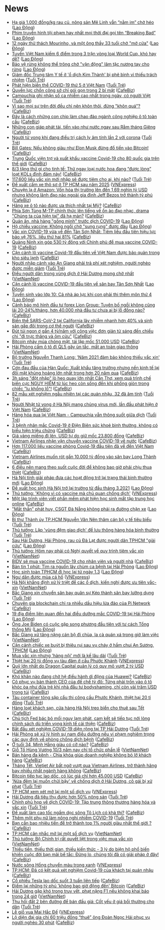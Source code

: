 # News

- [Hạ giá 1.000 đồng/kg rau củ, nông sản Mê Linh vẫn “nằm im” chờ héo](https://laodong.vn/photo/ha-gia-1000-dongkg-rau-cu-nong-san-me-linh-van-nam-im-cho-heo-883219.ldo) ([Lao Động](https://laodong.vn))
- [Phim truyền hình tội phạm hay nhất mọi thời đại gọi tên “Breaking Bad”](https://laodong.vn/van-hoa-giai-tri/phim-truyen-hinh-toi-pham-hay-nhat-moi-thoi-dai-goi-ten-breaking-bad-883198.ldo) ([Lao Động](https://laodong.vn))
- [12 ngày thử thách Mourinho, và một ông thầy 33 tuổi chờ &quot;mở cửa&quot;](https://laodong.vn/the-thao/12-ngay-thu-thach-mourinho-va-mot-ong-thay-33-tuoi-cho-mo-cua-882988.ldo) ([Lao Động](https://laodong.vn))
- [Tuyển Việt Nam kiếm 6 điểm trong 3 trận vòng loại World Cup, khó hay dễ?](https://laodong.vn/bong-da/tuyen-viet-nam-kiem-6-diem-trong-3-tran-vong-loai-world-cup-kho-hay-de-883153.ldo) ([Lao Động](https://laodong.vn))
- [Bảo vệ rừng không thể trông chờ &quot;vận động&quot; lâm tặc nương tay cho rừng](https://laodong.vn/ban-doc/bao-ve-rung-khong-the-trong-cho-van-dong-lam-tac-nuong-tay-cho-rung-883196.ldo) ([Lao Động](https://laodong.vn))
- [Giám đốc Trung tâm Y tế ở 'ổ dịch Kim Thành' bị phê bình vì thiếu trách nhiệm](https://tuoitre.vn/giam-doc-trung-tam-y-te-o-o-dich-kim-thanh-bi-phe-binh-vi-thieu-trach-nhiem-20210224154117559.htm) ([Tuổi Trẻ](https://tuoitre.vn))
- [Phát hiện biến thể COVID-19 thứ 5 ở Việt Nam](https://tuoitre.vn/phat-hien-bien-the-covid-19-thu-5-o-viet-nam-20210224154346461.htm) ([Tuổi Trẻ](https://tuoitre.vn))
- [Quyền lực chốn công sở chỉ gói gọn trong 2 bí mật](https://cafebiz.vn/quyen-luc-chon-cong-so-chi-goi-gon-trong-2-bi-mat-20210224160246996.chn) ([CafeBiz](https://cafebiz.vn))
- [Campuchia ghi nhận số ca nhiễm cao nhất trong ngày, có người Việt](https://tuoitre.vn/campuchia-ghi-nhan-so-ca-nhiem-cao-nhat-trong-ngay-co-nguoi-viet-20210224150734225.htm) ([Tuổi Trẻ](https://tuoitre.vn))
- [Vì sao mọi sự trên đời đều chỉ nên khôn thôi, đừng "khôn quá"?](https://cafebiz.vn/vi-sao-moi-su-tren-doi-deu-chi-nen-khon-thoi-dung-khon-qua-20210224154205531.chn) ([CafeBiz](https://cafebiz.vn))
- [Đây là cách những con chip làm chao đảo ngành công nghiệp ô tô toàn cầu](https://cafebiz.vn/day-la-cach-nhung-con-chip-lam-chao-dao-nganh-cong-nghiep-o-to-toan-cau-20210224141128795.chn) ([CafeBiz](https://cafebiz.vn))
- [Những con giáp phát tài, tiền vào như nước ngay sau Rằm tháng Giêng](https://cafebiz.vn/nhung-con-giap-phat-tai-tien-vao-nhu-nuoc-ngay-sau-ram-thang-gieng-20210224153414555.chn) ([CafeBiz](https://cafebiz.vn))
- [Người tử vong khi đang điều trị cách ly âm tính lần 2 với corona](https://tuoitre.vn/nguoi-tu-vong-khi-dang-dieu-tri-cach-ly-am-tinh-lan-2-voi-corona-20210224152524015.htm) ([Tuổi Trẻ](https://tuoitre.vn))
- [Bill Gates: Nếu không giàu như Elon Musk đừng đổ tiền vào Bitcoin!](https://cafebiz.vn/bill-gates-neu-khong-giau-nhu-elon-musk-dung-do-tien-vao-bitcoin-20210224152658901.chn) ([CafeBiz](https://cafebiz.vn))
- [Trung Quốc viện trợ và xuất khẩu vaccine Covid-19 cho 80 quốc gia trên thế giới](https://cafebiz.vn/trung-quoc-vien-tro-va-xuat-khau-vaccine-covid-19-cho-80-quoc-gia-tren-the-gioi-20210224140906083.chn) ([CafeBiz](https://cafebiz.vn))
- [8/3 tặng thứ gì cho tinh tế: Thử ngay loại nước hoa đang “được lòng” loạt KOLs đình đám này!](https://cafebiz.vn/8-3-tang-thu-gi-cho-tinh-te-thu-ngay-loai-nuoc-hoa-dang-duoc-long-loat-kols-dinh-dam-nay-20210224113115902.chn) ([CafeBiz](https://cafebiz.vn))
- [117.600 liều vắc xin mới nhập sẽ được tiêm cho ai, khi nào?](https://tuoitre.vn/117-600-lieu-vac-xin-moi-nhap-se-duoc-tiem-cho-ai-khi-nao-20210224144137824.htm) ([Tuổi Trẻ](https://tuoitre.vn))
- [Đề xuất cấm xe thô sơ ở TP HCM sau năm 2025](https://vnexpress.net/de-xuat-cam-xe-tho-so-o-tp-hcm-sau-nam-2025-4239501.html) ([VNExpress](https://vnexpress.net))
- [Chuyện lạ ở Amazon: Vốn hóa thị trường lên đến 1,69 nghìn tỷ USD nhưng không lãnh đạo nào ngoài gia đình Jeff Bezos trở thành tỷ phú](https://cafebiz.vn/chuyen-la-o-amazon-von-hoa-thi-truong-len-den-169-nghin-ty-usd-nhung-khong-lanh-dao-nao-ngoai-gia-dinh-jeff-bezos-tro-thanh-ty-phu-20210224142912891.chn) ([CafeBiz](https://cafebiz.vn))
- [Hãng xe ô tô nào được ưa thích nhất tại Mỹ?](https://cafebiz.vn/hang-xe-o-to-nao-duoc-ua-thich-nhat-tai-my-20210224140403451.chn) ([CafeBiz](https://cafebiz.vn))
- [Phía Sơn Tùng M-TP chính thức lên tiếng về ồn ào đạo nhạc, drama "Chúng ta của hiện tại" đã hạ màn?](https://cafebiz.vn/phia-son-tung-m-tp-chinh-thuc-len-tieng-ve-on-ao-dao-nhac-drama-chung-ta-cua-hien-tai-da-ha-man-20210224150253791.chn) ([CafeBiz](https://cafebiz.vn))
- [Quán ăn, nhà hàng &quot;gồng mình&quot; trước dịch COVID-19](https://laodong.vn/kinh-te/quan-an-nha-hang-gong-minh-truoc-dich-covid-19-883164.ldo) ([Lao Động](https://laodong.vn))
- [Hộ chiếu vaccine: Không ngồi chờ &quot;sung rụng&quot; được đâu](https://laodong.vn/su-kien-binh-luan/ho-chieu-vaccine-khong-ngoi-cho-sung-rung-duoc-dau-883073.ldo) ([Lao Động](https://laodong.vn))
- [Vắc xin COVID-19 vừa về đến Tân Sơn Nhất: Tiêm liều đầu tiên hiệu lực bảo vệ 76%, liều thứ hai 81%](https://cafebiz.vn/vac-xin-covid-19-vua-ve-den-tan-son-nhat-tiem-lieu-dau-tien-hieu-luc-bao-ve-76-lieu-thu-hai-81-2021022414544235.chn) ([CafeBiz](https://cafebiz.vn))
- [Quảng Ninh xin góp 530 tỷ đồng với Chính phủ để mua vaccine COVID-19](https://cafebiz.vn/quang-ninh-xin-gop-530-ty-dong-voi-chinh-phu-de-mua-vaccine-covid-19-20210224145256655.chn) ([CafeBiz](https://cafebiz.vn))
- [Cận cảnh lô vaccine Covid-19 đầu tiên về Việt Nam được bảo quản trong kho siêu lạnh](https://cafebiz.vn/can-canh-lo-vaccine-covid-19-dau-tien-ve-viet-nam-duoc-bao-quan-trong-kho-sieu-lanh-20210224144705218.chn) ([CafeBiz](https://cafebiz.vn))
- [Người nhập cảnh vào An Giang phải trả phí xét nghiệm, người nghèo được miễn giảm](https://tuoitre.vn/nguoi-nhap-canh-vao-an-giang-phai-tra-phi-xet-nghiem-nguoi-ngheo-duoc-mien-giam-20210224120542338.htm) ([Tuổi Trẻ](https://tuoitre.vn))
- [Điều người dân trong vùng dịch ở Hải Dương mong chờ nhất](http://vietnamnet.vn/vn/thoi-su/dieu-nguoi-dan-trong-vung-dich-o-hai-duong-mong-cho-nhat-715138.html) ([VietNamNet](https://vietnamnet.vn))
- [Cận cảnh lô vaccine COVID-19 đầu tiên về sân bay Tân Sơn Nhất](https://laodong.vn/photo/can-canh-lo-vaccine-covid-19-dau-tien-ve-san-bay-tan-son-nhat-883171.ldo) ([Lao Động](https://laodong.vn))
- [Tuyển sinh vào lớp 10: Cả nhà áp lực khi con phải thi thêm môn thứ 4](https://laodong.vn/video/tuyen-sinh-vao-lop-10-ca-nha-ap-luc-khi-con-phai-thi-them-mon-thu-4-883173.ldo) ([Lao Động](https://laodong.vn))
- [Cảnh báo mô hình đầu tư forex Lion Group: Tuyên bố ngồi không cũng lãi 20-24%/tháng, hơn 40.000 nhà đầu tư chưa ai bị lỗ đồng nào?](https://cafebiz.vn/canh-bao-mo-hinh-dau-tu-forex-lion-group-tuyen-bo-ngoi-khong-cung-lai-20-24-thang-hon-40000-nha-dau-tu-chua-ai-bi-lo-dong-nao-20210224111900412.chn) ([CafeBiz](https://cafebiz.vn))
- [Biến thể SARS-CoV-2 tại California lây nhiễm nhanh hơn 40% và sinh sản gấp đôi trong cơ thể người](https://cafebiz.vn/bien-the-sars-cov-2-tai-california-lay-nhiem-nhanh-hon-40-va-sinh-san-gap-doi-trong-co-the-nguoi-20210224135950402.chn) ([CafeBiz](https://cafebiz.vn))
- [Đút túi ngon ơ gần 4 tỷ/năm với công việc đơn giản từ sáng đến chiều chỉ "đi trực thăng và ôm cừu"](https://cafebiz.vn/dut-tui-ngon-o-gan-4-ty-nam-voi-cong-viec-don-gian-tu-sang-den-chieu-chi-di-truc-thang-va-om-cuu-2021022414051548.chn) ([CafeBiz](https://cafebiz.vn))
- [Bitcoin nhảy múa chóng mặt, tái lập mốc 51.000 USD](https://cafebiz.vn/bitcoin-nhay-mua-chong-mat-tai-lap-moc-51000-usd-2021022413490014.chn) ([CafeBiz](https://cafebiz.vn))
- [Hải Phòng cấm ô tô đi QL5 gây ùn tắc, mất an toàn giao thông](http://vietnamnet.vn/vn/thoi-su/an-toan-giao-thong/hai-phong-cam-o-to-di-ql5-gay-un-tac-mat-an-toan-giao-thong-715134.html) ([VietNamNet](https://vietnamnet.vn))
- [Bộ trưởng Nguyễn Thanh Long: 'Năm 2021 đảm bảo không thiếu vắc xin'](https://tuoitre.vn/bo-truong-nguyen-thanh-long-nam-2021-dam-bao-khong-thieu-vac-xin-20210224134151222.htm) ([Tuổi Trẻ](https://tuoitre.vn))
- [Cơn đau đầu của Hàn Quốc: Xuất khẩu tăng trưởng nhưng nền kinh tế lại đối mặt khủng hoảng lớn nhất trong hơn 20 năm qua](https://cafebiz.vn/con-dau-dau-cua-han-quoc-xuat-khau-tang-truong-nhung-nen-kinh-te-lai-doi-mat-khung-hoang-lon-nhat-trong-hon-20-nam-qua-20210224112826253.chn) ([CafeBiz](https://cafebiz.vn))
- [3h sáng "đột nhập" lò heo quay lớn nhất Cần Thơ, xem quá trình chế biến cực NGUY HIỂM từ lúc heo còn sống đến khi phồng giòn trong chiếc "lu khổng lồ"!](https://cafebiz.vn/3h-sang-dot-nhap-lo-heo-quay-lon-nhat-can-tho-xem-qua-trinh-che-bien-cuc-nguy-hiem-tu-luc-heo-con-song-den-khi-phong-gion-trong-chiec-lu-khong-lo-20210224135959834.chn) ([CafeBiz](https://cafebiz.vn))
- [82 mẫu xét nghiệm ngẫu nhiên tại các quán nhậu, 32 đã âm tính](https://tuoitre.vn/82-mau-xet-nghiem-ngau-nhien-tai-cac-quan-nhau-32-da-am-tinh-20210224135149844.htm) ([Tuổi Trẻ](https://tuoitre.vn))
- [Người Nhật tử vong ở Hà Nội mang chủng virus mới, lần đầu phát hiện ở Việt Nam](https://cafebiz.vn/nguoi-nhat-tu-vong-o-ha-noi-mang-chung-virus-moi-lan-dau-phat-hien-o-viet-nam-20210224135648438.chn) ([CafeBiz](https://cafebiz.vn))
- [Hàng hóa qua lại Việt Nam - Campuchia vẫn thông suốt giữa dịch](https://tuoitre.vn/hang-hoa-qua-lai-viet-nam-campuchia-van-thong-suot-giua-dich-20210224111004832.htm) ([Tuổi Trẻ](https://tuoitre.vn))
- [3 bệnh nhân mắc Covid-19 ở Điện Biên sức khoẻ bình thường, không có biểu hiện triệu chứng](https://cafebiz.vn/3-benh-nhan-mac-covid-19-o-dien-bien-suc-khoe-binh-thuong-khong-co-bieu-hien-trieu-chung-20210224135547852.chn) ([CafeBiz](https://cafebiz.vn))
- [Giá vàng miếng đi lên, USD tự do giữ mốc 23.800 đồng](https://cafebiz.vn/gia-vang-mieng-di-len-usd-tu-do-giu-moc-23800-dong-20210224135531875.chn) ([CafeBiz](https://cafebiz.vn))
- [Vietnam Airlines nhận vận chuyển vaccine COVID-19 về nước](https://cafebiz.vn/vietnam-airlines-nhan-van-chuyen-vaccine-covid-19-ve-nuoc-20210224135442409.chn) ([CafeBiz](https://cafebiz.vn))
- [Hơn 117.000 liều vaccine phòng Covid-19 đầu tiên đã về đến Việt Nam](https://cafebiz.vn/hon-117000-lieu-vaccine-phong-covid-19-dau-tien-da-ve-den-viet-nam-20210224135142995.chn) ([CafeBiz](https://cafebiz.vn))
- [Vietnam Airlines muốn rót gần 10.000 tỷ đồng vào sân bay Long Thành](https://cafebiz.vn/vietnam-airlines-muon-rot-gan-10000-ty-dong-vao-san-bay-long-thanh-20210224134944679.chn) ([CafeBiz](https://cafebiz.vn))
- [6 điều nên mang theo suốt cuộc đời để không bao giờ phải chịu thua thiệt](https://cafebiz.vn/6-dieu-nen-mang-theo-suot-cuoc-doi-de-khong-bao-gio-phai-chiu-thua-thiet-20210223083718394.chn) ([CafeBiz](https://cafebiz.vn))
- [Hà Nội tính giải pháp đưa các hoạt động trở lại trạng thái bình thường mới](https://laodong.vn/xa-hoi/ha-noi-tinh-giai-phap-dua-cac-hoat-dong-tro-lai-trang-thai-binh-thuong-moi-883168.ldo) ([Lao Động](https://laodong.vn))
- [Đề xuất học sinh Hà Nội trở lại trường từ đầu tháng 3.2021](https://laodong.vn/giao-duc/de-xuat-hoc-sinh-ha-noi-tro-lai-truong-tu-dau-thang-32021-883169.ldo) ([Lao Động](https://laodong.vn))
- [Thủ tướng: 'Không vì có vaccine mà chủ quan chống dịch'](https://vnexpress.net/thu-tuong-khong-vi-co-vaccine-ma-chu-quan-chong-dich-4239524.html) ([VNExpress](https://vnexpress.net))
- [Một lập trình viên viết phần mềm phát hiện học sinh mất tập trung học online](https://cafebiz.vn/mot-lap-trinh-vien-viet-phan-mem-phat-hien-hoc-sinh-mat-tap-trung-hoc-online-202102241131403.chn) ([CafeBiz](https://cafebiz.vn))
- [&quot;Mắt thần&quot; phát huy, CSGT Đà Nẵng không phải ra đường chặn xe](https://laodong.vn/video/mat-than-phat-huy-csgt-da-nang-khong-phai-ra-duong-chan-xe-883060.ldo) ([Lao Động](https://laodong.vn))
- [Bí thư Thành ủy TP.HCM Nguyễn Văn Nên thăm cán bộ y tế tiêu biểu](https://tuoitre.vn/bi-thu-thanh-uy-tphcm-nguyen-van-nen-tham-can-bo-y-te-tieu-bieu-20210224121324785.htm) ([Tuổi Trẻ](https://tuoitre.vn))
- [Thủ tướng: Lập 'vùng đệm giao dịch' để lưu thông hàng hóa bình thường](https://tuoitre.vn/thu-tuong-lap-vung-dem-giao-dich-de-luu-thong-hang-hoa-binh-thuong-20210224124850903.htm) ([Tuổi Trẻ](https://tuoitre.vn))
- [Sau Hải Dương, Hải Phòng, rau củ Đà Lạt được người dân TPHCM &quot;giải cứu&quot;](https://laodong.vn/photo/sau-hai-duong-hai-phong-rau-cu-da-lat-duoc-nguoi-dan-tphcm-giai-cuu-883116.ldo) ([Lao Động](https://laodong.vn))
- [Thủ tướng: Hôm nay phải có Nghị quyết về quy trình tiêm vắc xin](http://vietnamnet.vn/vn/thoi-su/thu-tuong-hom-nay-phai-co-nghi-quyet-ve-quy-trinh-tiem-vac-xin-715131.html) ([VietNamNet](https://vietnamnet.vn))
- [BIDV sẽ mua vaccine COVID-19 cho nhân viên và người nhà](https://cafebiz.vn/bidv-se-mua-vaccine-covid-19-cho-nhan-vien-va-nguoi-nha-20210224124537957.chn) ([CafeBiz](https://cafebiz.vn))
- [Bản tin 1 phút: Tìm ra nguồn lây chùm ca bệnh tại Hải Phòng](https://laodong.vn/video-thoi-su/ban-tin-1-phut-tim-ra-nguon-lay-chum-ca-benh-tai-hai-phong-883097.ldo) ([Lao Động](https://laodong.vn))
- [Học sinh toàn TPHCM đi học lại từ ngày 1.3](https://laodong.vn/giao-duc/hoc-sinh-toan-tphcm-di-hoc-lai-tu-ngay-13-883156.ldo) ([Lao Động](https://laodong.vn))
- [Ngư dân được mùa cá hố](https://vnexpress.net/ngu-dan-duoc-mua-ca-ho-4239439.html) ([VNExpress](https://vnexpress.net))
- [Hà Nội khẳng định xử lý triệt để các ổ dịch, kiến nghị được ưu tiên vắc-xin](http://vietnamnet.vn/vn/thoi-su/chinh-tri/ha-noi-khang-dinh-xu-ly-triet-de-cac-o-dich-kien-nghi-duoc-uu-tien-vac-xin-715125.html) ([VietNamNet](https://vietnamnet.vn))
- [Bắc Giang xin chuyển sân bay quân sự Kép thành sân bay lưỡng dụng](https://tuoitre.vn/bac-giang-xin-chuyen-san-bay-quan-su-kep-thanh-san-bay-luong-dung-20210224113703805.htm) ([Tuổi Trẻ](https://tuoitre.vn))
- [Chuyên gia blockchain chỉ ra nhiều dấu hiệu lừa đảo của Pi Network](https://cafebiz.vn/chuyen-gia-blockchain-chi-ra-nhieu-dau-hieu-lua-dao-cua-pi-network-20210224120641409.chn) ([CafeBiz](https://cafebiz.vn))
- [19 địa điểm liên quan đến hai điều dưỡng mắc COVID-19 tại Hải Phòng](https://laodong.vn/infographic/19-dia-diem-lien-quan-den-hai-dieu-duong-mac-covid-19-tai-hai-phong-883033.ldo) ([Lao Động](https://laodong.vn))
- [Ông Joe Biden có cuộc gặp song phương đầu tiên với tư cách Tổng thống Mỹ](https://laodong.vn/photo/ong-joe-biden-co-cuoc-gap-song-phuong-dau-tien-voi-tu-cach-tong-thong-my-883109.ldo) ([Lao Động](https://laodong.vn))
- [Bắc Giang xử tăng nặng cán bộ đi chùa, la cà quán xá trong giờ làm việc](http://vietnamnet.vn/vn/thoi-su/chinh-tri/bac-giang-xu-tang-nang-can-bo-di-chua-la-ca-quan-xa-trong-gio-lam-viec-715116.html) ([VietNamNet](https://vietnamnet.vn))
- [Cận cảnh chiếc xe buýt bị thiêu rụi sau vụ cháy ở hầm chui An Sương, TPHCM](https://laodong.vn/video/can-canh-chiec-xe-buyt-bi-thieu-rui-sau-vu-chay-o-ham-chui-an-suong-tphcm-883115.ldo) ([Lao Động](https://laodong.vn))
- [Mua vắc xin nhưng 'hàng nội' mới là kế lâu dài](https://tuoitre.vn/mua-vac-xin-nhung-hang-noi-moi-la-ke-lau-dai-20210224082251634.htm) ([Tuổi Trẻ](https://tuoitre.vn))
- [Thiệt hại 20 tỷ đồng vụ tàu đâm ở cầu Phước Khánh](https://vnexpress.net/thiet-hai-20-ty-dong-vu-tau-dam-o-cau-phuoc-khanh-4239383.html) ([VNExpress](https://vnexpress.net))
- [Quỹ lớn nhất do Dragon Capital quản lý có quy mô vượt 2 tỷ USD](https://cafebiz.vn/quy-lon-nhat-do-dragon-capital-quan-ly-co-quy-mo-vuot-2-ty-usd-20210224113204645.chn) ([CafeBiz](https://cafebiz.vn))
- [Khó khăn nào đang chờ hệ điều hành di động của Huawei?](https://cafebiz.vn/kho-khan-nao-dang-cho-he-dieu-hanh-di-dong-cua-huawei-20210224110841756.chn) ([CafeBiz](https://cafebiz.vn))
- [Cô phục vụ bàn thành CEO của đế chế tỷ đô: Từng phải trốn vào ô tô khóc òa như đứa trẻ khi nhà đầu tư bodyshaming, chỉ còn vài trăm USD trong túi](https://cafebiz.vn/co-phuc-vu-ban-thanh-ceo-cua-de-che-ty-do-tung-phai-tron-vao-o-to-khoc-oa-nhu-dua-tre-khi-nha-dau-tu-bodyshaming-chi-con-vai-tram-usd-trong-tui-20210224104813922.chn) ([CafeBiz](https://cafebiz.vn))
- [Tàu container tông sập cẩu thi công cầu Phước Khánh, thiệt hại 20 tỉ đồng](https://tuoitre.vn/tau-container-tong-sap-cau-thi-cong-cau-phuoc-khanh-thiet-hai-20-ti-dong-20210224103807098.htm) ([Tuổi Trẻ](https://tuoitre.vn))
- [Hàng loạt khách sạn, cửa hàng Hà Nội treo biển cho thuê sau Tết](https://cafebiz.vn/hang-loat-khach-san-cua-hang-ha-noi-treo-bien-cho-thue-sau-tet-20210224112048648.chn) ([CafeBiz](https://cafebiz.vn))
- [Chủ tịch Fed bác bỏ mối nguy lạm phát, cam kết sẽ tiếp tục nới lỏng chính sách dù triển vọng kinh tế cải thiện](https://cafebiz.vn/chu-tich-fed-bac-bo-moi-nguy-lam-phat-cam-ket-se-tiep-tuc-noi-long-chinh-sach-du-trien-vong-kinh-te-cai-thien-20210224112035361.chn) ([CafeBiz](https://cafebiz.vn))
- [Bắt đầu xét nghiệm COVID-19 diện rộng tại TP Hải Dương](https://tuoitre.vn/bat-dau-xet-nghiem-covid-19-dien-rong-tai-tp-hai-duong-20210224103656117.htm) ([Tuổi Trẻ](https://tuoitre.vn))
- [Hải Phòng sẽ xử lý hình sự nam điều dưỡng nếu vi phạm nghiêm trọng các quy định về phòng chống dịch bệnh](https://cafebiz.vn/hai-phong-se-xu-ly-hinh-su-nam-dieu-duong-neu-vi-pham-nghiem-trong-cac-quy-dinh-ve-phong-chong-dich-benh-20210224111303855.chn) ([CafeBiz](https://cafebiz.vn))
- [Ở tuổi 34, Minh Hằng giàu có cỡ nào?](https://cafebiz.vn/o-tuoi-34-minh-hang-giau-co-co-nao-20210224110731028.chn) ([CafeBiz](https://cafebiz.vn))
- [Giỗ Tổ Hùng Vương 10/3 năm nay chỉ tổ chức phần lễ](http://vietnamnet.vn/vn/thoi-su/gio-to-hung-vuong-10-3-nam-nay-chi-to-chuc-phan-le-715111.html) ([VietNamNet](https://vietnamnet.vn))
- [Bán hàng đa kênh - Chìa khóa giúp doanh nghiệp không bỏ lỡ khách hàng](https://cafebiz.vn/ban-hang-da-kenh-chia-khoa-giup-doanh-nghiep-khong-bo-lo-khach-hang-20210224101856933.chn) ([CafeBiz](https://cafebiz.vn))
- [Tháng Tết, Vietjet Air bất ngờ vượt qua Vietnam Airlines, trở thành hãng bay nhiều nhất ngành hàng không](https://cafebiz.vn/thang-tet-vietjet-air-bat-ngo-vuot-qua-vietnam-airlines-tro-thanh-hang-bay-nhieu-nhat-nganh-hang-khong-20210224105754475.chn) ([CafeBiz](https://cafebiz.vn))
- [Bitcoin tiếp tục lao dốc, có lúc giá chỉ hơn 45.000 USD](https://cafebiz.vn/bitcoin-tiep-tuc-lao-doc-co-luc-gia-chi-hon-45000-usd-20210224105049276.chn) ([CafeBiz](https://cafebiz.vn))
- ['Nửa đêm lại muốn chửi bậy' về chống dịch ở Hải Dương, cô gái bị xử phạt](https://tuoitre.vn/nua-dem-lai-muon-chui-bay-ve-chong-dich-o-hai-duong-co-gai-bi-xu-phat-20210224090519184.htm) ([Tuổi Trẻ](https://tuoitre.vn))
- [TP HCM xem xét mở lại một số dịch vụ](https://vnexpress.net/tp-hcm-xem-xet-mo-lai-mot-so-dich-vu-4239417.html) ([VNExpress](https://vnexpress.net))
- [Hải Dương đã tiêu thụ được hơn 50% nông sản](https://tuoitre.vn/hai-duong-da-tieu-thu-duoc-hon-50-nong-san-20210224094237033.htm) ([Tuổi Trẻ](https://tuoitre.vn))
- [Chính phủ họp về dịch COVID-19: Tập trung thông thương hàng hóa và vắc xin](https://tuoitre.vn/chinh-phu-hop-ve-dich-covid-19-tap-trung-thong-thuong-hang-hoa-va-vac-xin-20210224101723854.htm) ([Tuổi Trẻ](https://tuoitre.vn))
- [Đề xuất làm cao tốc ngầm dọc sông Tô Lịch có khả thi?](https://cafebiz.vn/de-xuat-lam-cao-toc-ngam-doc-song-to-lich-co-kha-thi-20210224104445128.chn) ([CafeBiz](https://cafebiz.vn))
- [Thêm một phụ nữ làm nông nghi nhiễm COVID-19](https://tuoitre.vn/them-mot-phu-nu-lam-nong-nghi-nhiem-covid-19-20210224090951529.htm) ([Tuổi Trẻ](https://tuoitre.vn))
- [Bạn cần bao nhiêu tiền để trở thành top 1% người giàu nhất thế giới ?](https://cafebiz.vn/ban-can-bao-nhieu-tien-de-tro-thanh-top-1-nguoi-giau-nhat-the-gioi--20210224095406254.chn) ([CafeBiz](https://cafebiz.vn))
- [TP.HCM cân nhắc mở lại một số dịch vụ](http://vietnamnet.vn/vn/thoi-su/tp-hcm-can-nhac-mo-lai-mot-so-dich-vu-715097.html) ([VietNamNet](https://vietnamnet.vn))
- [Thủ tướng: Bộ Chính trị rất quyết liệt trong việc mua vắc xin](http://vietnamnet.vn/vn/thoi-su/thu-tuong-bo-chinh-tri-rat-quyet-liet-trong-viec-mua-vac-xin-715051.html) ([VietNamNet](https://vietnamnet.vn))
- [Thiếu tiền, thiếu thời gian, thiếu kiến thức - 3 lý do biện hộ phổ biến khiến cuộc đời bạn mãi bế tắc: Đừng lo, chúng tôi đã có giải pháp ở đây!](https://cafebiz.vn/thieu-tien-thieu-thoi-gian-thieu-kien-thuc-3-ly-do-bien-ho-pho-bien-khien-cuoc-doi-ban-mai-be-tac-dung-lo-chung-toi-da-co-giai-phap-o-day-20210224101838717.chn) ([CafeBiz](https://cafebiz.vn))
- [Nước sông Hồng chuyển màu trong xanh](https://vnexpress.net/nuoc-song-hong-chuyen-mau-trong-xanh-4239350.html) ([VNExpress](https://vnexpress.net))
- [TP.HCM: Đã có kết quả xét nghiệm Covid-19 của khách tại quán nhậu](https://cafebiz.vn/tphcm-da-co-ket-qua-xet-nghiem-covid-19-cua-khach-tai-quan-nhau-20210224101329863.chn) ([CafeBiz](https://cafebiz.vn))
- [Cổ phiếu Tesla lao dốc suốt 3 tuần liên tiếp](https://cafebiz.vn/co-phieu-tesla-lao-doc-suot-3-tuan-lien-tiep-20210224100621081.chn) ([CafeBiz](https://cafebiz.vn))
- [Điểm lại những tỷ phú 'không bao giờ động đến' Bitcoin](https://cafebiz.vn/diem-lai-nhung-ty-phu-khong-bao-gio-dong-den-bitcoin-20210224090329538.chn) ([CafeBiz](https://cafebiz.vn))
- [Hải Dương gặp khó trong truy vết, phạt nặng F1 nếu không khai báo trong 24 giờ](http://vietnamnet.vn/vn/thoi-su/hai-duong-gap-kho-trong-truy-vet-phat-nang-f1-neu-khong-khai-bao-trong-24-gio-715059.html) ([VietNamNet](https://vietnamnet.vn))
- [Thu hồi đất 2 bên đường để bán đấu giá: Cốt yếu ở giá bồi thường cho dân](https://tuoitre.vn/thu-hoi-dat-2-ben-duong-de-ban-dau-gia-cot-yeu-o-gia-boi-thuong-cho-dan-20210224083623147.htm) ([Tuổi Trẻ](https://tuoitre.vn))
- [Lễ giỗ vua Mai Hắc Đế](https://vnexpress.net/le-gio-vua-mai-hac-de-4239254.html) ([VNExpress](https://vnexpress.net))
- [Lộ diện đại gia chi 60 triệu đồng “thuê” ông Đoàn Ngọc Hải phục vụ người nghèo 30 phút](https://cafebiz.vn/lo-dien-dai-gia-chi-60-trieu-dong-thue-ong-doan-ngoc-hai-phuc-vu-nguoi-ngheo-30-phut-20210224094343588.chn) ([CafeBiz](https://cafebiz.vn))
